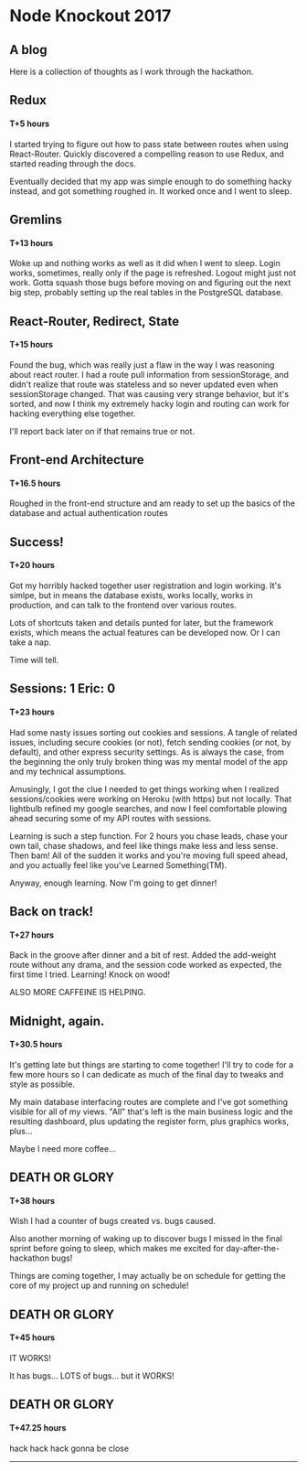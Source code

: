 # Node Knockout 2017 

## A blog 

Here is a collection of thoughts as I work through the hackathon. 

## Redux

#### T+5 hours

I started trying to figure out how to pass state between routes when using React-Router. Quickly discovered a compelling reason to use Redux, and started reading through the docs. 

Eventually decided that my app was simple enough to do something hacky instead, and got something roughed in. It worked once and I went to sleep.

## Gremlins

#### T+13 hours

Woke up and nothing works as well as it did when I went to sleep. Login works, sometimes, really only if the page is refreshed. Logout might just not work. Gotta squash those bugs before moving on and figuring out the next big step, probably setting up the real tables in the PostgreSQL database.

## React-Router, Redirect, State

#### T+15 hours

Found the bug, which was really just a flaw in the way I was reasoning about react router. I had a route pull information from sessionStorage, and didn't realize that route was stateless and so never updated even when sessionStorage changed. That was causing very strange behavior, but it's sorted, and now I think my extremely hacky login and routing can work for hacking everything else together.

I'll report back later on if that remains true or not.

## Front-end Architecture

#### T+16.5 hours

Roughed in the front-end structure and am ready to set up the basics of the database and actual authentication routes

## Success!

#### T+20 hours

Got my horribly hacked together user registration and login working. It's simlpe, but in means the database exists, works locally, works in production, and can talk to the frontend over various routes.

Lots of shortcuts taken and details punted for later, but the framework exists, which means the actual features can be developed now. Or I can take a nap.

Time will tell.

## Sessions: 1 Eric: 0

#### T+23 hours

Had some nasty issues sorting out cookies and sessions. A tangle of related issues, including secure cookies (or not), fetch sending cookies (or not, by default), and other express security settings. As is always the case, from the beginning the only truly broken thing was my mental model of the app and my technical assumptions.

Amusingly, I got the clue I needed to get things working when I realized sessions/cookies were working on Heroku (with https) but not locally. That lightbulb refined my google searches, and now I feel comfortable plowing ahead securing some of my API routes with sessions.

Learning is such a step function. For 2 hours you chase leads, chase your own tail, chase shadows, and feel like things make less and less sense. Then bam! All of the sudden it works and you're moving full speed ahead, and you actually feel like you've Learned Something(TM).

Anyway, enough learning. Now I'm going to get dinner!

## Back on track!

#### T+27 hours

Back in the groove after dinner and a bit of rest. Added the add-weight route without any drama, and the session code worked as expected, the first time I tried. Learning! Knock on wood!

ALSO MORE CAFFEINE IS HELPING.

## Midnight, again.

#### T+30.5 hours

It's getting late but things are starting to come together! I'll try to code for a few more hours so I can dedicate as much of the final day to tweaks and style as possible.

My main database interfacing routes are complete and I've got something visible for all of my views. "All" that's left is the main business logic and the resulting dashboard, plus updating the register form, plus graphics works, plus...

Maybe I need more coffee...


## DEATH OR GLORY

#### T+38 hours

Wish I had a counter of bugs created vs. bugs caused.

Also another morning of waking up to discover bugs I missed in the final sprint before going to sleep, which makes me excited for day-after-the-hackathon bugs!

Things are coming together, I may actually be on schedule for getting the core of my project up and running on schedule!

## DEATH OR GLORY

#### T+45 hours

IT WORKS!

It has bugs... LOTS of bugs... but it WORKS!

## DEATH OR GLORY

#### T+47.25 hours

hack hack hack gonna be close

- - - - - - - - 